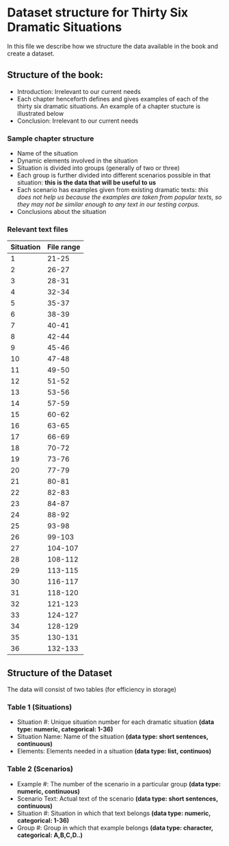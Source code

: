 # Dataset structure for Thirty Six Dramatic Situations

In this file we describe how we structure the data available in the book and create a dataset.

## Structure of the book:
- Introduction: Irrelevant to our current needs
- Each chapter henceforth defines and gives examples of each of the thirty six dramatic situations. An example of a chapter
 stucture is illustrated below
 - Conclusion: Irrelevant to our current needs
### Sample chapter structure
- Name of the situation
- Dynamic elements involved in the situation
- Situation is divided into groups (generally of two or three)
- Each group is further divided into different scenarios possible in that situation: **this is the data that will be useful to us**
- Each scenario has examples given from existing dramatic texts: *this does not help us because the examples are taken from popular texts, so they may not be similar enough to any text in our testing corpus.*
- Conclusions about the situation

### Relevant text files
Situation     | File range
------------- | -------------
1             | 21-25 
2             | 26-27
3             | 28-31
4             | 32-34
5             | 35-37
6             | 38-39
7             | 40-41
8             | 42-44
9             | 45-46
10            | 47-48
11            | 49-50
12            | 51-52
13            | 53-56
14            | 57-59
15            | 60-62
16            | 63-65
17            | 66-69
18            | 70-72
19            | 73-76
20            | 77-79
21            | 80-81
22            | 82-83
23            | 84-87
24            | 88-92
25            | 93-98
26            | 99-103
27            | 104-107
28            | 108-112
29            | 113-115
30            | 116-117
31            | 118-120
32            | 121-123
33            | 124-127
34            | 128-129
35            | 130-131
36            | 132-133


## Structure of the Dataset
The data will consist of two tables (for efficiency in storage)

### Table 1 (Situations)
- Situation #: Unique situation number for each dramatic situation **(data type: numeric, categorical: 1-36)**
- Situation Name: Name of the situation **(data type: short sentences, continuous)**
- Elements: Elements needed in a situation **(data type: list, continuos)**

### Table 2 (Scenarios)
- Example #: The number of the scenario in a particular group **(data type: numeric, continuous)**
- Scenario Text: Actual text of the scenario **(data type: short sentences, continuous)**
- Situation #: Situation in which that text belongs **(data type: numeric, categorical: 1-36)**
- Group #: Group in which that example belongs **(data type: character, categorical: A,B,C,D..)**
